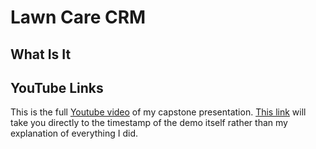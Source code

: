 # Lawn Care CRM

## What Is It



## YouTube Links
This is the full [Youtube video](https://youtu.be/7UZu1ZW0Zeo) of my capstone presentation.  [This link](https://youtu.be/7UZu1ZW0Zeo?t=274) will take you directly to the timestamp of the demo itself rather than my explanation of everything I did.